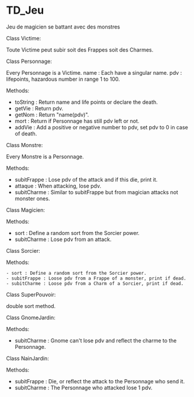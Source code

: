 # TD_Jeu
Jeu de magicien se battant avec des monstres


Class Victime:

Toute Victime peut subir soit des Frappes soit des Charmes.

Class Personnage:

  Every Personnage is a Victime.
  name : Each have a singular name.
  pdv : lifepoints, hazardous number in range 1 to 100.
  
  Methods:
  
  - toString : Return name and life points or declare the death.
  - getVie : Return pdv.
  - getNom : Return "name(pdv)".
  - mort : Return if Personnage has still pdv left or not.
  - addVie : Add a positive or negative number to pdv, set pdv to 0 in case of death.


Class Monstre:

  Every Monstre is a Personnage.
  
  Methods:
  
  - subitFrappe : Lose pdv of the attack and if this die, print it.
  - attaque : When attacking, lose pdv.
  - subitCharme : Similar to subitFrappe but from magician attacks not monster ones.
  

Class Magicien:

  Methods:
  
  - sort : Define a random sort from the Sorcier power.
  - subitCharme : Lose pdv from an attack.
  
Class Sorcier:

  Methods:
  
    - sort : Define a random sort from the Sorcier power.
    - subitFrappe : Loose pdv from a Frappe of a monster, print if dead.
    - subitCharme : Loose pdv from a Charm of a Sorcier, print if dead.

Class SuperPouvoir:
  
  double sort method.

Class GnomeJardin:

  Methods:
  
  - subitCharme : Gnome can't lose pdv and reflect the charme to the Personnage.

Class NainJardin:

  Methods:
  
  - subitFrappe : Die, or reflect the attack to the Personnage who send it.
  - subitCharme : The Personnage who attacked lose 1 pdv.
